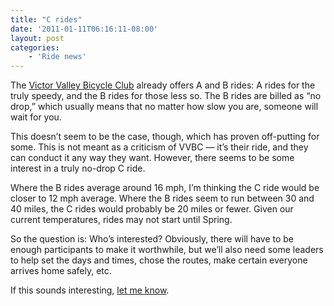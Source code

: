 ```yaml
---
title: "C rides"
date: '2011-01-11T06:16:11-08:00'
layout: post
categories:
    - 'Ride news'
---
```


The [Victor Valley Bicycle Club](https://www.facebook.com/groups/84235983842/?ref=bookmarks) already offers A and B rides: A rides for the truly speedy, and the B rides for those less so. The B rides are billed as “no drop,” which usually means that no matter how slow you are, someone will wait for you.

This doesn’t seem to be the case, though, which has proven off-putting for some. This is not meant as a criticism of VVBC — it’s their ride, and they can conduct it any way they want. However, there seems to be some interest in a truly no-drop C ride.

Where the B rides average around 16 mph, I’m thinking the C ride would be closer to 12 mph average. Where the B rides seem to run between 30 and 40 miles, the C rides would probably be 20 miles or fewer. Given our current temperatures, rides may not start until Spring.

So the question is: Who’s interested? Obviously, there will have to be enough participants to make it worthwhile, but we’ll also need some leaders to help set the days and times, chose the routes, make certain everyone arrives home safely, etc.

If this sounds interesting, [let me know](https://www.hdcycling.org/about/contact/).
